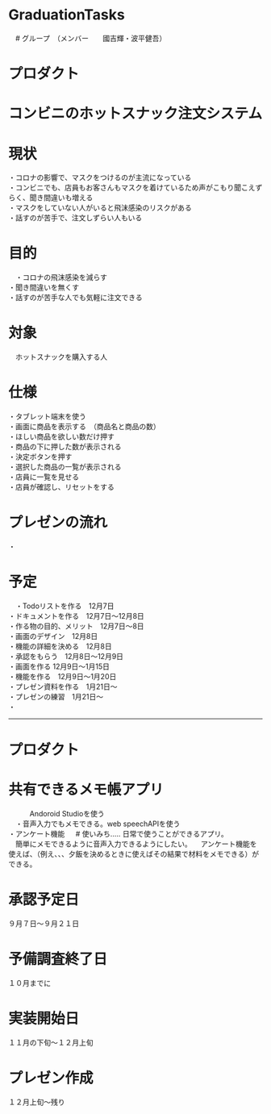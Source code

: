 # GraduationTasks

　# グループ　（メンバー　　國吉輝・波平健吾）
 
 # プロダクト
 
 # コンビニのホットスナック注文システム
 
 # 現状
  ・コロナの影響で、マスクをつけるのが主流になっている  
  ・コンビニでも、店員もお客さんもマスクを着けているため声がこもり聞こえずらく、聞き間違いも増える  
  ・マスクをしていない人がいると飛沫感染のリスクがある  
  ・話すのが苦手で、注文しずらい人もいる  
  
 # 目的
　・コロナの飛沫感染を減らす  
  ・聞き間違いを無くす  
  ・話すのが苦手な人でも気軽に注文できる  
  
 # 対象
 　ホットスナックを購入する人
  
  # 仕様
   ・タブレット端末を使う  
   ・画面に商品を表示する　（商品名と商品の数）  
   ・ほしい商品を欲しい数だけ押す  
   ・商品の下に押した数が表示される  
   ・決定ボタンを押す  
   ・選択した商品の一覧が表示される  
   ・店員に一覧を見せる  
   ・店員が確認し、リセットをする  

# プレゼンの流れ
  ・

 # 予定
 　・Todoリストを作る　12月7日  
   ・ドキュメントを作る　12月7日～12月8日  
   ・作る物の目的、メリット　12月7日～8日  
   ・画面のデザイン　12月8日  
   ・機能の詳細を決める　12月8日  
   ・承認をもらう　12月8日～12月9日  
   ・画面を作る  12月9日～1月15日  
   ・機能を作る　12月9日～1月20日  
   ・プレゼン資料を作る　1月21日～  
   ・プレゼンの練習　1月21日～  
   ・

******************************************************************************
  
   

# プロダクト　

# 共有できるメモ帳アプリ  
　　　Andoroid Studioを使う  
　・音声入力でもメモできる。web speechAPIを使う  
  ・アンケート機能
　 # 使いみち..... 日常で使うことができるアプリ。  
             　簡単にメモできるように音声入力できるようにしたい。
             　アンケート機能を使えば、（例え、、、夕飯を決めるときに使えばその結果で材料をメモできる）ができる。

 # 承認予定日  
 ９月７日〜９月２１日
 # 予備調査終了日　
 １０月までに
 # 実装開始日　 
 １１月の下旬〜１２月上旬
 # プレゼン作成 
 １２月上旬〜残り
  
  
  
  
  
